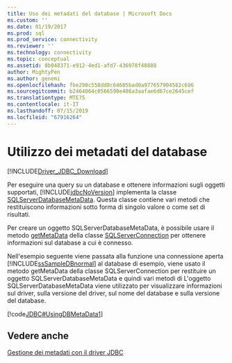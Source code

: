 ```yaml
---
title: Uso dei metadati del database | Microsoft Docs
ms.custom: ''
ms.date: 01/19/2017
ms.prod: sql
ms.prod_service: connectivity
ms.reviewer: ''
ms.technology: connectivity
ms.topic: conceptual
ms.assetid: 8b048371-e912-4ed1-afd7-436978f48888
author: MightyPen
ms.author: genemi
ms.openlocfilehash: fbe290c558dd8c64605bad0a977657904582c696
ms.sourcegitcommit: b2464064c0566590e486a3aafae6d67ce2645cef
ms.translationtype: MTE75
ms.contentlocale: it-IT
ms.lasthandoff: 07/15/2019
ms.locfileid: "67916264"
---
```

# <a name="using-database-metadata"></a>Utilizzo dei metadati del database

[!INCLUDE[Driver_JDBC_Download](../../includes/driver_jdbc_download.md)]

Per eseguire una query su un database e ottenere informazioni sugli oggetti supportati, [!INCLUDE[jdbcNoVersion](../../includes/jdbcnoversion_md.md)] implementa la classe [SQLServerDatabaseMetaData](../../connect/jdbc/reference/sqlserverdatabasemetadata-class.md). Questa classe contiene vari metodi che restituiscono informazioni sotto forma di singolo valore o come set di risultati.

Per creare un oggetto SQLServerDatabaseMetaData, è possibile usare il metodo [getMetaData](../../connect/jdbc/reference/getmetadata-method-sqlserverconnection.md) della classe [SQLServerConnection](../../connect/jdbc/reference/sqlserverconnection-class.md) per ottenere informazioni sul database a cui è connesso.

Nell'esempio seguente viene passata alla funzione una connessione aperta [!INCLUDE[ssSampleDBnormal](../../includes/sssampledbnormal_md.md)] al database di esempio, viene usato il metodo getMetaData della classe SQLServerConnection per restituire un oggetto SQLServerDatabaseMetaData e quindi vari metodi di L'oggetto SQLServerDatabaseMetaData viene utilizzato per visualizzare informazioni sul driver, sulla versione del driver, sul nome del database e sulla versione del database.

[!code[JDBC#UsingDBMetaData1](../../connect/jdbc/codesnippet/Java/using-database-metadata_1.java)]

## <a name="see-also"></a>Vedere anche

[Gestione dei metadati con il driver JDBC](../../connect/jdbc/handling-metadata-with-the-jdbc-driver.md)
